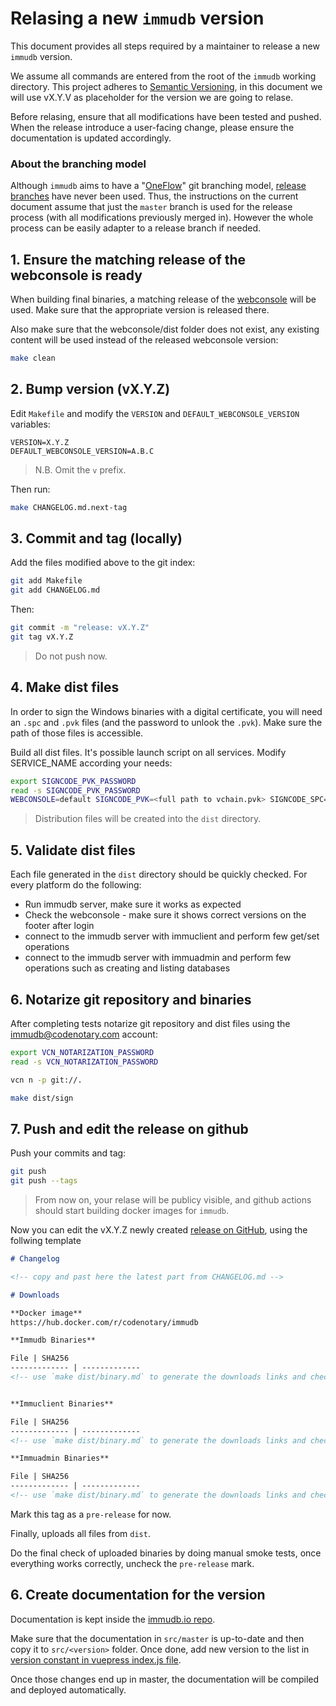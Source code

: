 # Relasing a new `immudb` version

This document provides all steps required by a maintainer to release a new `immudb` version.

We assume all commands are entered from the root of the `immudb` working directory.
This project adheres to [Semantic Versioning](https://semver.org/spec/v2.0.0.html), in this document we will use vX.Y.V as placeholder for the version we are going to relase.

Before relasing, ensure that all modifications have been tested and pushed. When the release introduce a user-facing change, please ensure the documentation is updated accordingly.

### About the branching model

Although `immudb` aims to have a "[OneFlow](https://www.endoflineblog.com/oneflow-a-git-branching-model-and-workflow)" git branching model, [release branches](https://www.endoflineblog.com/oneflow-a-git-branching-model-and-workflow#release-branches) have never been used.
Thus, the instructions on the current document assume that just the `master` branch is used for the release process (with all modifications previously merged in). However the whole process can be easily adapter to a release branch if needed.

## 1. Ensure the matching release of the webconsole is ready

When building final binaries, a matching release of the [webconsole] will be used.
Make sure that the appropriate version is released there.

Also make sure that the webconsole/dist folder does not exist,
any existing content will be used instead of the released webconsole version:

```sh
make clean
```

[webconsole]: https://github.com/codenotary/immudb-webconsole/releases/latest

## 2. Bump version (vX.Y.Z)

Edit `Makefile` and modify the `VERSION` and `DEFAULT_WEBCONSOLE_VERSION` variables:

```
VERSION=X.Y.Z
DEFAULT_WEBCONSOLE_VERSION=A.B.C
```
> N.B. Omit the `v` prefix.

Then run:

```sh
make CHANGELOG.md.next-tag
```

## 3. Commit and tag (locally)

Add the files modified above to the git index:

```sh
git add Makefile
git add CHANGELOG.md
```

Then:

```sh
git commit -m "release: vX.Y.Z"
git tag vX.Y.Z
```

> Do not push now.

## 4. Make dist files

In order to sign the Windows binaries with a digital certificate, you will need an `.spc` and `.pvk` files (and the password to unlook the `.pvk`).
Make sure the path of those files is accessible.

Build all dist files. It's possible launch script on all services. Modify SERVICE_NAME according your needs:

```sh
export SIGNCODE_PVK_PASSWORD
read -s SIGNCODE_PVK_PASSWORD
WEBCONSOLE=default SIGNCODE_PVK=<full path to vchain.pvk> SIGNCODE_SPC=<full path to vchain.spc> make dist
```

> Distribution files will be created into the `dist` directory.

## 5. Validate dist files

Each file generated in the `dist` directory should be quickly checked.
For every platform do the following:
 * Run immudb server, make sure it works as expected
 * Check the webconsole - make sure it shows correct versions on the footer after login
 * connect to the immudb server with immuclient and perform few get/set operations
 * connect to the immudb server with immuadmin and perform few operations such as creating and listing databases

## 6. Notarize git repository and binaries

After completing tests notarize git repository and dist files using the immudb@codenotary.com account:

```sh
export VCN_NOTARIZATION_PASSWORD
read -s VCN_NOTARIZATION_PASSWORD

vcn n -p git://.

make dist/sign
```

## 7. Push and edit the release on github

Push your commits and tag:

```sh
git push
git push --tags
```

> From now on, your relase will be publicy visible, and github actions should start building docker images for `immudb`.

Now you can edit the vX.Y.Z newly created [release on GitHub](https://github.com/vchain-us/immudb/releases), using the follwing template

```md
# Changelog

<!-- copy and past here the latest part from CHANGELOG.md -->

# Downloads

**Docker image**
https://hub.docker.com/r/codenotary/immudb

**Immudb Binaries**

File | SHA256
------------- | -------------
<!-- use `make dist/binary.md` to generate the downloads links and checksums -->


**Immuclient Binaries**

File | SHA256
------------- | -------------
<!-- use `make dist/binary.md` to generate the downloads links and checksums -->

**Immuadmin Binaries**

File | SHA256
------------- | -------------
<!-- use `make dist/binary.md` to generate the downloads links and checksums -->
```

Mark this tag as a `pre-release` for now.

Finally, uploads all files from `dist`.

Do the final check of uploaded binaries by doing manual smoke tests,
once everything works correctly, uncheck the `pre-release` mark.

## 6. Create documentation for the version

Documentation is kept inside the [immudb.io repo](https://github.com/codenotary/immudb.io).

Make sure that the documentation in `src/master` is up-to-date and then copy it to `src/<version>` folder.
Once done, add new version to the list in [version constant in vuepress index.js file](https://github.com/codenotary/immudb.io/blob/master/src/.vuepress/theme/util/index.js#L242).

Once those changes end up in master, the documentation will be compiled and deployed automatically.
